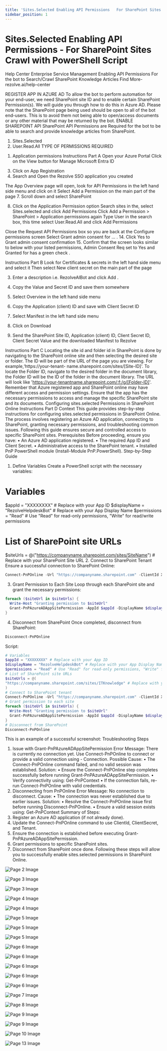 ```yaml
---
title: 'Sites.Selected Enabling API Permissions   For SharePoint Sites Crawl with PowerShell Script'
sidebar_position: 1
---
```



# Sites.Selected Enabling API Permissions - For SharePoint Sites Crawl with PowerShell Script

Help Center
Enterprise Service Management
Enabling API
Permissions
For the bot to Search/Crawl SharePoint
Knowledge Articles
Find More- rezolve.ai/help-center

REGISTER APP IN AZURE AD
To allow the bot to perform automation for your end-user, we need SharePoint site ID and to enable certain
SharePoint Permission(s). We will guide you through how to do this in Azure AD.
Please note that the SharePoint page being used should be open to all of the bot end-users. This is to avoid them not
being able to open/access documents or any other material that may be returned by the bot.
ENABLE SHAREPOINT API
SharePoint API Permissions are Required for the bot to be able to search and provide knowledge articles from
SharePoint.
1. Sites.Selected
2. User.Read.All
TYPE OF PERMISSIONS REQUIRED
1) Application permissions
Instructions Part A
Open your Azure Portal
Click on the View button for Manage Microsoft Entra ID

3. Click on App Registration
4. Search and Open the Rezolve SSO application you created

The App Overview page will open, look for API Permissions in the left hand side menu and click on it
Select Add a Permission on the main part of the page
7. Scroll down and select SharePoint

8. Click on the Application Permission option
Search sites in the, select Sites.selected and click Add Permissions
Click Add a Permission &gt; SharePoint &gt; Application permissions again
Type User in the search box, this time select User.Read.All and click Add Permissions

Close the Request API Permissions box so you are back at the Configure permissions screen
Select Grant admin consent for …
.
14. Click Yes to Grant admin consent confirmation
15. Confirm that the screen looks similar to below with your listed permissions, Admin Consent Req set to Yes and
Granted for has a green check
.

Instructions Part B
Look for Certificates & secrets in the left hand side menu and select it
Then select New client secret on the main part of the page

3. Enter a description i.e. RezolveAIBot and click Add
.

5. Copy the Value and Secret ID and save them somewhere
6. Select Overview in the left hand side menu
7. Copy the Application (client) ID and save with Client Secret ID
8. Select Manifest in the left hand side menu
9. Click on Download

10. Send the SharePoint Site ID, Application (client) ID, Client Secret ID, Client Secret Value and the
downloaded Manifest to Rezolve

Instructions Part C
Locating the site id and folder id in SharePoint is done by navigating to the SharePoint online site and then selecting
the desired site or folder. The ID will be part of the URL of the page you are viewing. For example,‘https://your-tenant-
name.sharepoint.com/sites/[Site-ID]’.
To locate the Folder ID, navigate to the desired folder in the document library, the Folder ID will be the ID of the
folder in the document library. The URL will look like 'https://your-tenantname.sharepoint.com/:f:/g/[Folder-ID]'.
Remember that Azure registered app and SharePoint online may have different access and permission settings.
Ensure that the app has the necessary permissions to access and manage the specific SharePoint site and its
documents.
Configuring sites.selected Permissions in SharePoint Online
Instructions Part D
Context
This guide provides step-by-step instructions for configuring sites.selected permissions in SharePoint Online. The
process involves registering an Azure AD application, connecting to SharePoint, granting necessary permissions, and
troubleshooting common issues. Following this guide ensures secure and controlled access to specific SharePoint
sites.
Prerequisites
Before proceeding, ensure you have:
• An Azure AD application registered.
• The required App ID and Client Secret.
• Administrative access to the SharePoint tenant.
• Installed PnP PowerShell module (Install-Module PnP.PowerShell).
Step-by-Step Guide
1. Define Variables
Create a PowerShell script with the necessary variables:
# Variables
$appId = "XXXXXXXX" # Replace with your App ID
$displayName = "RezolveHelpdeskBot" # Replace with your App Display Name
$permissions = "Read" # Use "Read" for read-only permissions, "Write" for read/write permissions

# List of SharePoint site URLs
$siteUrls = @("https://companyname.sharepoint.com/sites/SiteName") # Replace with your SharePoint Site URL
2. Connect to SharePoint Tenant
Ensure a successful connection to SharePoint Online:
```powershell
Connect-PnPOnline -Url "https://companyname.sharepoint.com" -ClientId XXXXXXXXXXX -Interactive
```
3. Grant Permission to Each Site
Loop through each SharePoint site and grant the necessary permissions:
```powershell
foreach ($siteUrl in $siteUrls) {
  Write-Host "Granting permission to $siteUrl"
  Grant-PnPAzureADAppSitePermission -AppId $appId -DisplayName $displayName -Site $siteUrl -Permissions $permissions
}
```
4. Disconnect from SharePoint
Once completed, disconnect from SharePoint:
```powershell
Disconnect-PnPOnline
```
Script:

```powershell
# Variables
$appId = "XXXXXXXX" # Replace with your App ID
$displayName = "RezolveHelpdeskBot" # Replace with your App Display Name
$permissions = "Read" # Use "Read" for read-only permissions, "Write" for read/write permissions
# List of SharePoint site URLs
$siteUrls = @(
"https://companyname.sharepoint.com/sites/ITKnowledge" # Replace with your SharePoint Site URL
)
# Connect to SharePoint tenant
Connect-PnPOnline -Url "https://companyname.sharepoint.com" -ClientId XXXXXXXXXXX -Interactive
# Grant permission to each site
foreach ($siteUrl in $siteUrls) {
  Write-Host "Granting permission to $siteUrl"
  Grant-PnPAzureADAppSitePermission -AppId $appId -DisplayName $displayName -Site $siteUrl -Permissions $permissions
}
# Disconnect from SharePoint
Disconnect-PnPOnline
```


This is an example of a successful screenshot:
Troubleshooting Steps
1. Issue with Grant-PnPAzureADAppSitePermission
Error Message:
There is currently no connection yet. Use Connect-PnPOnline to connect or provide a valid connection using -
Connection.
Possible Cause:
• The Connect-PnPOnline command failed, and no valid session was established.
Solution:
• Ensure the Connect-PnPOnline step completes successfully before running Grant-PnPAzureADAppSitePermission.
• Verify connectivity using:
Get-PnPContext
• If the connection fails, re-run Connect-PnPOnline with valid credentials.
2. Disconnecting from PnPOnline
Error Message:
No connection to disconnect.
Cause:
• The connection was never established due to earlier issues.
Solution:
• Resolve the Connect-PnPOnline issue first before running Disconnect-PnPOnline.
• Ensure a valid session exists using:
Get-PnPContext
Summary of Steps:
1. Register an Azure AD application (if not already done).
2. Update the Connect-PnPOnline command to use ClientId, ClientSecret, and Tenant.
3. Ensure the connection is established before executing Grant-PnPAzureADAppSitePermission.
4. Grant permissions to specific SharePoint sites.
5. Disconnect from SharePoint once done.
Following these steps will allow you to successfully enable sites.selected permissions in SharePoint Online.


![Page 2 Image](/img/reference/Sharepoint%20Knowledge%20Ingestion/images/Sites.Selected-Enabling-API-Permissions---For-SharePoint-Sites-Crawl-with-PowerShell-Script_page2_4.jpeg)

![Page 3 Image](/img/reference/Sharepoint%20Knowledge%20Ingestion/images/Sites.Selected-Enabling-API-Permissions---For-SharePoint-Sites-Crawl-with-PowerShell-Script_page3_4.png)

![Page 3 Image](/img/reference/Sharepoint%20Knowledge%20Ingestion/images/Sites.Selected-Enabling-API-Permissions---For-SharePoint-Sites-Crawl-with-PowerShell-Script_page3_6.png)

![Page 4 Image](/img/reference/Sharepoint%20Knowledge%20Ingestion/images/Sites.Selected-Enabling-API-Permissions---For-SharePoint-Sites-Crawl-with-PowerShell-Script_page4_4.png)

![Page 4 Image](/img/reference/Sharepoint%20Knowledge%20Ingestion/images/Sites.Selected-Enabling-API-Permissions---For-SharePoint-Sites-Crawl-with-PowerShell-Script_page4_6.png)

![Page 5 Image](/img/reference/Sharepoint%20Knowledge%20Ingestion/images/Sites.Selected-Enabling-API-Permissions---For-SharePoint-Sites-Crawl-with-PowerShell-Script_page5_4.jpeg)

![Page 5 Image](/img/reference/Sharepoint%20Knowledge%20Ingestion/images/Sites.Selected-Enabling-API-Permissions---For-SharePoint-Sites-Crawl-with-PowerShell-Script_page5_5.jpeg)

![Page 5 Image](/img/reference/Sharepoint%20Knowledge%20Ingestion/images/Sites.Selected-Enabling-API-Permissions---For-SharePoint-Sites-Crawl-with-PowerShell-Script_page5_7.png)

![Page 6 Image](/img/reference/Sharepoint%20Knowledge%20Ingestion/images/Sites.Selected-Enabling-API-Permissions---For-SharePoint-Sites-Crawl-with-PowerShell-Script_page6_3.jpeg)

![Page 6 Image](/img/reference/Sharepoint%20Knowledge%20Ingestion/images/Sites.Selected-Enabling-API-Permissions---For-SharePoint-Sites-Crawl-with-PowerShell-Script_page6_5.png)

![Page 6 Image](/img/reference/Sharepoint%20Knowledge%20Ingestion/images/Sites.Selected-Enabling-API-Permissions---For-SharePoint-Sites-Crawl-with-PowerShell-Script_page6_7.png)

![Page 6 Image](/img/reference/Sharepoint%20Knowledge%20Ingestion/images/Sites.Selected-Enabling-API-Permissions---For-SharePoint-Sites-Crawl-with-PowerShell-Script_page6_9.png)

![Page 6 Image](/img/reference/Sharepoint%20Knowledge%20Ingestion/images/Sites.Selected-Enabling-API-Permissions---For-SharePoint-Sites-Crawl-with-PowerShell-Script_page6_10.jpeg)

![Page 7 Image](/img/reference/Sharepoint%20Knowledge%20Ingestion/images/Sites.Selected-Enabling-API-Permissions---For-SharePoint-Sites-Crawl-with-PowerShell-Script_page7_4.png)

![Page 8 Image](/img/reference/Sharepoint%20Knowledge%20Ingestion/images/Sites.Selected-Enabling-API-Permissions---For-SharePoint-Sites-Crawl-with-PowerShell-Script_page8_4.png)

![Page 9 Image](/img/reference/Sharepoint%20Knowledge%20Ingestion/images/Sites.Selected-Enabling-API-Permissions---For-SharePoint-Sites-Crawl-with-PowerShell-Script_page9_4.png)

![Page 9 Image](/img/reference/Sharepoint%20Knowledge%20Ingestion/images/Sites.Selected-Enabling-API-Permissions---For-SharePoint-Sites-Crawl-with-PowerShell-Script_page9_5.png)

![Page 10 Image](/img/reference/Sharepoint%20Knowledge%20Ingestion/images/Sites.Selected-Enabling-API-Permissions---For-SharePoint-Sites-Crawl-with-PowerShell-Script_page10_4.png)

![Page 13 Image](/img/reference/Sharepoint%20Knowledge%20Ingestion/images/Sites.Selected-Enabling-API-Permissions---For-SharePoint-Sites-Crawl-with-PowerShell-Script_page13_4.jpeg)
